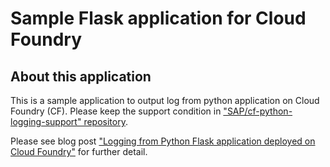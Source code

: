 # Sample Flask application for Cloud Foundry
## About this application
This is a sample application to output log from python application on Cloud Foundry (CF).
Please keep the support condition in ["SAP/cf-python-logging-support" repository](https://github.com/SAP/cf-python-logging-support#features).

Please see blog post ["Logging from Python Flask application deployed on Cloud Foundry"](https://blogs.sap.com/2018/12/13/output-logs-from-python-flask-application-deployed-on-cloud-foundry/) for further detail.

